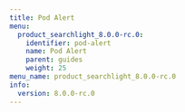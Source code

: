 ```yaml
---
title: Pod Alert
menu:
  product_searchlight_8.0.0-rc.0:
    identifier: pod-alert
    name: Pod Alert
    parent: guides
    weight: 25
menu_name: product_searchlight_8.0.0-rc.0
info:
  version: 8.0.0-rc.0
---
```


